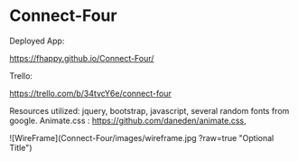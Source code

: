 # Connect-Four


Deployed App:

https://fhappy.github.io/Connect-Four/

Trello:

https://trello.com/b/34tvcY6e/connect-four

Resources utilized:
jquery, bootstrap, javascript, several random fonts from google.
Animate.css : https://github.com/daneden/animate.css, 

![WireFrame](Connect-Four/images/wireframe.jpg ?raw=true "Optional Title")
